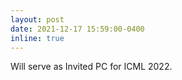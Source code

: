 ```yaml
---
layout: post
date: 2021-12-17 15:59:00-0400
inline: true
---
```


Will serve as Invited PC for ICML 2022.
